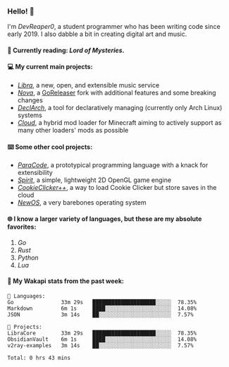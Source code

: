 ### Hello! 👋

I'm _DevReaper0_, a student programmer who has been writing code since early 2019. I also dabble a bit in creating digital art and music.

#### 📖 Currently reading: *Lord of Mysteries*.

#### 💻 My current main projects:

-   _[Libra](https://github.com/LibraMusic)_, a new, open, and extensible music service
-   _[Nova](https://github.com/LibraMusic/Nova)_, a [GoReleaser](https://github.com/goreleaser/goreleaser) fork with additional features and some breaking changes
-   _[DeclArch](https://github.com/DevReaper0/declarch)_, a tool for declaratively managing (currently only Arch Linux) systems
-   _[Cloud](https://github.com/CloudLoaderMC/CloudLoader)_, a hybrid mod loader for Minecraft aiming to actively support as many other loaders' mods as possible

#### ⌨️ Some other cool projects:

-   _[ParaCode](https://github.com/ParaCodeLang/ParaCode)_, a prototypical programming language with a knack for extensibility
-   _[Spirit](https://gitlab.com/DevReaper0/SpiritEngine)_, a simple, lightweight 2D OpenGL game engine
-   _[CookieClicker++](https://github.com/DevReaper0/CookieClickerPlusPlus)_, a way to load Cookie Clicker but store saves in the cloud
-   _[NewOS](https://github.com/DevReaper0/NewOS)_, a very barebones operating system

#### 🌐 I know a larger variety of languages, but these are my absolute favorites:

1. _Go_
2. _Rust_
3. _Python_
4. _Lua_

#### 📡 My Wakapi stats from the past week:

```text
💾 Languages:
Go               33m 29s   ████████████████████░░░░░  78.35%
Markdown         6m 1s     ████░░░░░░░░░░░░░░░░░░░░░  14.08%
JSON             3m 14s    ██░░░░░░░░░░░░░░░░░░░░░░░  7.57%

💼 Projects:
LibraCore        33m 29s   ████████████████████░░░░░  78.35%
ObsidianVault    6m 1s     ████░░░░░░░░░░░░░░░░░░░░░  14.08%
v2ray-examples   3m 14s    ██░░░░░░░░░░░░░░░░░░░░░░░  7.57%

Total: 0 hrs 43 mins
```
